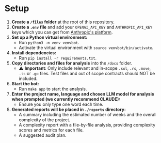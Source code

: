# Setup

1. **Create a `/files` folder** at the root of this repository.
2. **Create a `.env` file** and add your `OPENAI_API_KEY` and `ANTHROPIC_API_KEY` keys which you can get from [Anthropic's platform](https://console.anthropic.com/).
3. **Set up a Python virtual environment:**
   - Run `python3 -m venv venvbot`.
   - Activate the virtual environment with `source venvbot/bin/activate`.
4. **Install dependencies:**
   - Run `pip install -r requirements.txt`.
5. **Copy directories and files for analysis** into the `/docs` folder.
   - ⚠️ **Important:** Only include relevant and in-scope `.sol`, `.rs`, `.move`, `.ts` or `.go` files. Test files and out of scope contracts should NOT be included.
6. **Start the bot:**
   - Run `make app` to start the analysis.
7. **Enter the project name, language and chosen LLM model for analysis when prompted (we currently recommend CLAUDE):** 
   - Ensure you only type one word each time.
8. **Generated reports will be placed in `./reports` directory:**
   - A summary including the estimated number of weeks and the overall complexity of the project.
   - A complexity report with a file-by-file analysis, providing complexity scores and metrics for each file.
   - A suggested audit plan.
